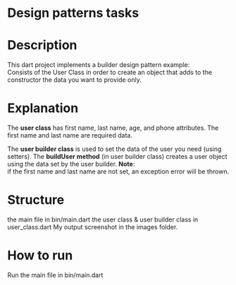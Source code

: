 # Design patterns tasks

# Description

This dart project implements a builder design pattern example:                                                  
Consists of the User Class in order to create an object that adds to the constructor the data you
want to provide only.

# Explanation

The **user class** has first name, last name, age, and phone attributes.
The first name and last name are required data.                           

The **user builder class** is used to set the data of the user you need (using setters).
The **buildUser method** (in user builder class) creates a user object using the data set by the user builder.
**Note**:                                       
if the first name and last name are not set, an exception error will be thrown.

# Structure
the main file in bin/main.dart 
the user class & user builder class in user_class.dart
My output screenshot in the images folder.


# How to run    

Run the main file in bin/main.dart